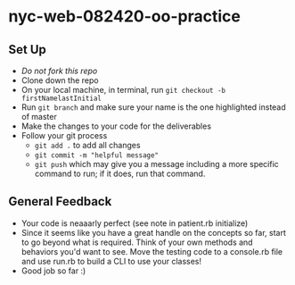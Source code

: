 # nyc-web-082420-oo-practice

## Set Up
- *Do not fork this repo*
- Clone down the repo
- On your local machine, in terminal, run `git checkout -b firstNamelastInitial`
- Run `git branch` and make sure your name is the one highlighted instead of master
- Make the changes to your code for the deliverables
- Follow your git process
    - `git add .` to add all changes
    - `git commit -m "helpful message"`
    - `git push` which may give you a message including a more specific command to run; if it does, run that command. 


## General Feedback
- Your code is neaaarly perfect (see note in patient.rb initialize)
- Since it seems like you have a great handle on the concepts so far, start to go beyond what is required. Think of your own methods and behaviors you'd want to see. Move the testing code to a console.rb file and use run.rb to build a CLI to use your classes! 
- Good job so far :) 